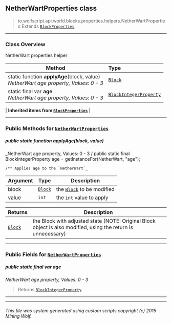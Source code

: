 ## NetherWartProperties __class__

>io.wolfscript.api.world.blocks.properties.helpers.NetherWartProperties
>Extends [`BlockProperties`](BlockProperties.md)

---

### Class Overview

NetherWart properties helper

Method | Type   
--- | :--- 
static function __applyAge__(block, value) <br> _NetherWart age property, Values: 0 - 3_ | [`Block`](../../Block.md)
static final var __age__ <br> _NetherWart age property, Values: 0 - 3_ | [`BlockIntegerProperty`](../BlockIntegerProperty.md)
 |
__Inherited items from [`BlockProperties`](BlockProperties.md)__ |





---


### Public Methods for [`NetherWartProperties`](NetherWartProperties.md)

##### <a id='applyage'></a>public static function __applyAge__(block, value)

_NetherWart age property, Values: 0 - 3 /
    public static final BlockIntegerProperty age = getInstanceFor(NetherWart, "age");

    /** Applies age to the `NetherWart`_

Argument | Type | Description  
--- | --- | --- 
block | [`Block`](../../Block.md) | the [`Block`](../../Block.md) to be modified
value | `int` | the `int` value to apply

Returns | Description
--- | --- 
[`Block`](../../Block.md) | the Block with adjusted state (NOTE: Original Block object is also modified, using the return is unnecessary)


---

### Public Fields for [`NetherWartProperties`](NetherWartProperties.md)

##### <a id='age'></a>public static final var __age__

_NetherWart age property, Values: 0 - 3_

>Returns
>  [`BlockIntegerProperty`](../BlockIntegerProperty.md)

---


---


###### This file was system generated using custom scripts copyright (c) 2015 Mining Wolf.
	

